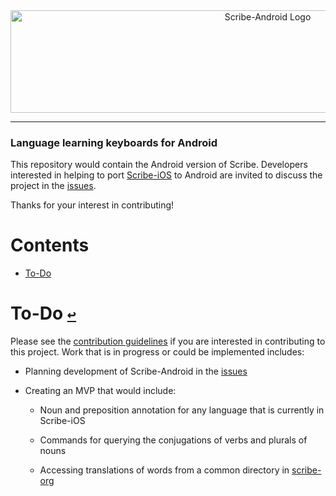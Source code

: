 <div align="center">
  <a href="https://github.com/scribe-org/Scribe-Android"><img src="https://raw.githubusercontent.com/scribe-org/Scribe-Android/main/Resources/Scribe-Android_logo_transparent.png" width=807 height=164 alt="Scribe-Android Logo"></a>
</div>

---

<!--
[![license](https://img.shields.io/github/license/scribe-org/Scribe-Android.svg)](https://github.com/scribe-org/Scribe-Android/blob/main/LICENSE.txt)
[![coc](https://img.shields.io/badge/coc-Contributor%20Covenant-ff69b4.svg)](https://github.com/scribe-org/Scribe-Android/blob/main/.github/CODE_OF_CONDUCT.md)

<a href='https://play.google.com/store/apps'><img alt='Get it on Google Play' src='https://play.google.com/intl/en_us/badges/images/generic/en_badge_web_generic.png' height='80px'/></a>
-->

### Language learning keyboards for Android

This repository would contain the Android version of Scribe. Developers interested in helping to port [Scribe-iOS](https://github.com/scribe-org/Scribe-iOS) to Android are invited to discuss the project in the [issues](https://github.com/scribe-org/Scribe-Android/issues).

Thanks for your interest in contributing!

# **Contents**<a id="contents"></a>

- [To-Do](#to-do)

# To-Do [`↩`](#contents) <a id="to-do"></a>

Please see the [contribution guidelines](https://github.com/scribe-org/Scribe-Android/blob/main/CONTRIBUTING.md) if you are interested in contributing to this project. Work that is in progress or could be implemented includes:

- Planning development of Scribe-Android in the [issues](https://github.com/scribe-org/Scribe-Android/issues)

- Creating an MVP that would include:

  - Noun and preposition annotation for any language that is currently in Scribe-iOS

  - Commands for querying the conjugations of verbs and plurals of nouns

  - Accessing translations of words from a common directory in [scribe-org](https://github.com/scribe-org)
